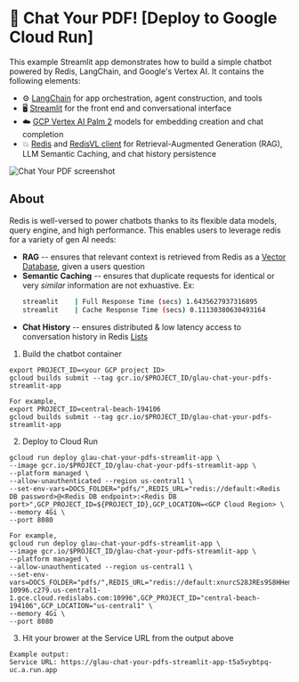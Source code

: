 # 📃 Chat Your PDF! [Deploy to Google Cloud Run]

This example Streamlit app demonstrates how to build a simple chatbot powered by Redis, LangChain, and Google's Vertex AI. It contains the following elements:

- ⚙️ [LangChain](https://python.langchain.com/docs/get_started/introduction.html) for app orchestration, agent construction, and tools
- 🖥️ [Streamlit](https://docs.streamlit.io/knowledge-base/tutorials/build-conversational-apps) for the front end and conversational interface
- ☁️ [GCP Vertex AI Palm 2](https://cloud.google.com/vertex-ai/docs/generative-ai/start/quickstarts/api-quickstart) models for embedding creation and chat completion
- 💥 [Redis](https://redis.io) and [RedisVL client](https://redisvl.com) for Retrieval-Augmented Generation (RAG), LLM Semantic Caching, and chat history persistence

![Chat Your PDF screenshot](https://github.com/RedisVentures/gcp-redis-llm-stack/assets/20304844/fdf24716-965a-4a66-88b2-761427ff61c0)

## About
Redis is well-versed to power chatbots thanks to its flexible data models, query engine, and high performance. This enables users to leverage redis for a variety of gen AI needs:
- **RAG** -- ensures that relevant context is retrieved from Redis as a [Vector Database](https://redis.com/solutions/use-cases/vector-database), given a users question
- **Semantic Caching** -- ensures that duplicate requests for identical or very *similar* information are not exhuastive. Ex:
    ```bash
    streamlit    | Full Response Time (secs) 1.6435627937316895
    streamlit    | Cache Response Time (secs) 0.11130380630493164
    ```
- **Chat History** -- ensures distributed & low latency access to conversation history in Redis [Lists](https://redis.io/docs/data-types/lists/)

    
1) Build the chatbot container
```
export PROJECT_ID=<your GCP project ID>
gcloud builds submit --tag gcr.io/$PROJECT_ID/glau-chat-your-pdfs-streamlit-app

For example,
export PROJECT_ID=central-beach-194106
gcloud builds submit --tag gcr.io/$PROJECT_ID/glau-chat-your-pdfs-streamlit-app
```
     
2) Deploy to Cloud Run
```
gcloud run deploy glau-chat-your-pdfs-streamlit-app \
--image gcr.io/$PROJECT_ID/glau-chat-your-pdfs-streamlit-app \
--platform managed \
--allow-unauthenticated --region us-central1 \
--set-env-vars=DOCS_FOLDER="pdfs/",REDIS_URL="redis://default:<Redis DB password>@<Redis DB endpoint>:<Redis DB port>",GCP_PROJECT_ID=${PROJECT_ID},GCP_LOCATION=<GCP Cloud Region> \
--memory 4Gi \
--port 8080 

For example,
gcloud run deploy glau-chat-your-pdfs-streamlit-app \
--image gcr.io/$PROJECT_ID/glau-chat-your-pdfs-streamlit-app \
--platform managed \
--allow-unauthenticated --region us-central1 \
--set-env-vars=DOCS_FOLDER="pdfs/",REDIS_URL="redis://default:xnurcS28JREs9S8HHemx2cKc1jLFi3ua@redis-10996.c279.us-central1-1.gce.cloud.redislabs.com:10996",GCP_PROJECT_ID="central-beach-194106",GCP_LOCATION="us-central1" \
--memory 4Gi \
--port 8080 
```
    
3) Hit your brower at the Service URL from the output above 
```
Example output:
Service URL: https://glau-chat-your-pdfs-streamlit-app-t5a5vybtpq-uc.a.run.app
```
    
